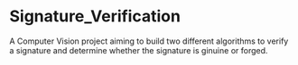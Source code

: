 # Signature_Verification
A Computer Vision project aiming to build two different algorithms to verify a signature and determine whether the signature is ginuine or forged. 
